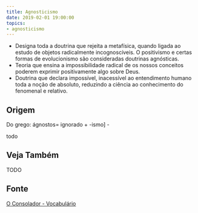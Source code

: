 ```yaml
---
title: Agnosticismo
date: 2019-02-01 19:00:00
topics:
- agnosticismo
---
```


* Designa toda a doutrina que rejeita a metafísica, quando ligada ao estudo de objetos
radicalmente incognoscíveis. O positivismo e certas formas de evolucionismo são
consideradas doutrinas agnósticas. 
* Teoria que ensina a impossibilidade radical de os nossos conceitos poderem 
exprimir positivamente algo sobre Deus.
* Doutrina que declara impossível, inacessível ao entendimento humano toda a
noção de absoluto, reduzindo a ciência ao conhecimento do fenomenal e relativo.

## Origem
Do grego: ágnostos= ignorado + -ismo] - 

todo

## Veja Também
TODO

## Fonte
[O Consolador - Vocabulário](http://www.oconsolador.com.br/linkfixo/vocabulario/principal.html)
